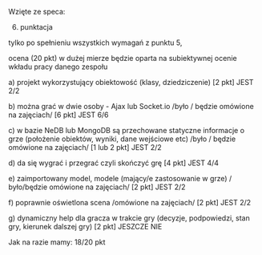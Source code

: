 Wzięte ze speca:

6. punktacja 

tylko po spełnieniu wszystkich wymagań z punktu 5, 

ocena (20 pkt) w dużej mierze będzie oparta na subiektywnej ocenie wkładu pracy danego zespołu

a) projekt wykorzystujący obiektowość (klasy, dziedziczenie) [2 pkt] JEST 2/2

b) można grać w dwie osoby - Ajax lub Socket.io /było / będzie omówione na zajęciach/ [6 pkt] JEST 6/6

c) w bazie NeDB lub MongoDB są przechowane statyczne informacje o grze (położenie obiektów, wyniki, dane wejściowe etc) /było / będzie omówione na zajęciach/ [1 lub 2 pkt] JEST 2/2

d) da się wygrać i przegrać czyli skończyć grę [4 pkt] JEST 4/4

e) zaimportowany model, modele (mający/e zastosowanie w grze) / było/będzie omówione na zajęciach/ [2 pkt] JEST 2/2

f) poprawnie oświetlona scena /omówione na zajęciach/ [2 pkt] JEST 2/2

g) dynamiczny help dla gracza w trakcie gry (decyzje, podpowiedzi, stan gry, kierunek dalszej gry) [2 pkt] JESZCZE NIE

Jak na razie mamy: 18/20 pkt
